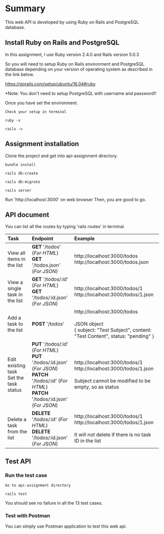 # Summary

This web API is developed by using Ruby on Rails and PostgreSQL database.

## Install Ruby on Rails and PostgreSQL ##
In this assignment, I use Ruby version 2.4.0 and Rails version 5.0.3

So you will need to setup Ruby on Rails environment and PostgreSQL database depending on your version of operating system as described in the link below.

https://gorails.com/setup/ubuntu/16.04#ruby

*Note: You don't need to setup PostgreSQL with username and password!!


Once you have set the environment.
```
Check your setup in terminal

ruby -v

rails -v
```


## Assignment installation ##
Clone the project and get into api-assignment directory.

```
bundle install

rails db:create

rails db:migrate

rails server
```

Run 'http://localhost:3000' on web browser
Then, you are good to go.


## API document ##
You can list all the routes by typing 'rails routes' in terminal.

| Task | Endpoint | Example |
| :--- | :--- | :--- |
| View all items in the list | __GET__ '/todos' (_For HTML_)<br>__GET__ '/todos.json' (_For JSON_) | http://localhost:3000/todos<br>http://localhost:3000/todos.json |
| View a single task in the list | __GET__ '/todos/:id' (_For HTML_)<br>__GET__ '/todos/:id.json' (_For JSON_) | http://localhost:3000/todos/1<br>http://localhost:3000/todos/1.json |
| Add a task to the list | __POST__ '/todos' | http://localhost:3000/todos<br><br>JSON object<br>{ subject: "Test Subject", content: "Test Content", status: "pending" } |
| Edit existing task<br>Set the task status | __PUT__ '/todos/:id' (_For HTML_)<br>__PUT__ '/todos/:id.json' (_For JSON_)<br>__PATCH__ '/todos/:id' (_For HTML_)<br>__PATCH__ '/todos/:id.json' (_For JSON_) | http://localhost:3000/todos/1<br>http://localhost:3000/todos/1.json<br><br>Subject cannot be modified to be empty, so as status |
| Delete a task from the list | __DELETE__ '/todos/:id' (_For HTML_)<br>__DELETE__ '/todos/:id.json' (_For JSON_) | http://localhost:3000/todos/1<br>http://localhost:3000/todos/1.json<br><br>It will not delete if there is no task ID in the list |


## Test API ##
### Run the test case ###
```
Go to api-assignment directory

rails test
```
You should see no failure in all the 13 test cases.

### Test with Postman ###
You can simply use Postman application to test this web api.